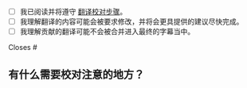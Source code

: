 <!--
非常感谢您的帮助！

1. 请将标题命名为：

   翻译第 X 集 Y - Z 条字幕

2. 请在下面 [] 中的空格替换为 x 表示您已知晓并同意。

- [x] 示例，这就是如何用 x 表示同意
-->

- [ ] 我已阅读并将遵守 [翻译校对步骤](https://github.com/Apollonyan/CS193p-Developing-Apps-for-iOS-Spring-2020/blob/master/CONTRIBUTING.md)。
- [ ] 我理解翻译的内容可能会被要求修改，并将会更具提供的建议尽快完成。
- [ ] 我理解贡献的翻译可能不会被合并进入最终的字幕当中。

<!--
3. 请在 # 后面写上对应 issue 的数字，比如如果申领的 issue 是 1 的话，就写：

   Closes #1
-->

Closes #

## 有什么需要校对注意的地方？
<!-- 如果有，请说明。比如申领任务之外的改动？ -->

